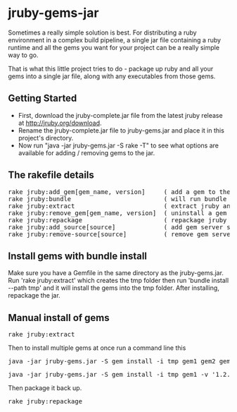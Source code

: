 # jruby-gems-jar

Sometimes a really simple solution is best. For distributing a ruby environment in a complex build pipeline,
a single jar file containing a ruby runtime and all the gems you want for your project 
can be a really simple way to go.

That is what this little project tries to do - package up ruby and all your gems into a single jar file, along with any executables from those gems.

## Getting Started

- First, download the jruby-complete.jar file from the latest jruby release at http://jruby.org/download.
- Rename the jruby-complete.jar file to jruby-gems.jar and place it in this project's directory.
- Now run "java -jar jruby-gems.jar -S rake -T" to see what options are available for adding / removing gems to the jar.


## The rakefile details
<pre>
rake jruby:add_gem[gem_name, version]     ( add a gem to the jruby-gems.jar file )
rake jruby:bundle                         ( will run bundle install install )
rake jruby:extract                        ( extract jruby and all the current gems into a tmp directory )
rake jruby:remove_gem[gem_name, version]  ( uninstall a gem from the jruby-gems.jar )
rake jruby:repackage                      ( repackage jruby and gems from tmp back into jruby-gems.jar )
rake jruby:add_source[source]             ( add gem server source )
rake jruby:remove-source[source]          ( remove gem server source )
</pre>

## Install gems with bundle install

Make sure you have a Gemfile in the same directory as the jruby-gems.jar. Run 'rake jruby:extract' which creates the tmp
folder then run 'bundle install --path tmp' and it will install the gems into the tmp folder. After installing, repackage the
jar.

## Manual install of gems

<pre>rake jruby:extract</pre>

Then to install multiple gems at once run a command line this
<pre>java -jar jruby-gems.jar -S gem install -i tmp gem1 gem2 gem3</pre>
<pre>java -jar jruby-gems.jar -S gem install -i tmp gem1 -v '1.2.3'</pre>

Then package it back up.
<pre>rake jruby:repackage</pre>

